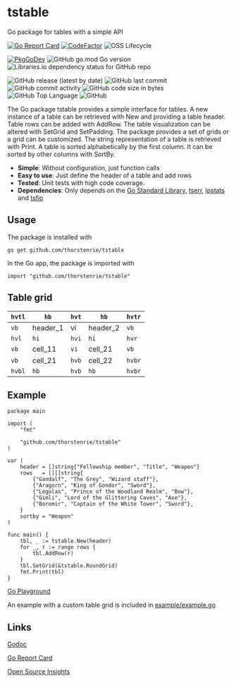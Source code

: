 # tstable
Go package for tables with a simple API


[![Go Report Card](https://goreportcard.com/badge/github.com/thorstenrie/tstable)](https://goreportcard.com/report/github.com/thorstenrie/tstable)
[![CodeFactor](https://www.codefactor.io/repository/github/thorstenrie/tstable/badge)](https://www.codefactor.io/repository/github/thorstenrie/tstable)
![OSS Lifecycle](https://img.shields.io/osslifecycle/thorstenrie/tstable)

[![PkgGoDev](https://pkg.go.dev/badge/mod/github.com/thorstenrie/tstable)](https://pkg.go.dev/mod/github.com/thorstenrie/tstable)
![GitHub go.mod Go version](https://img.shields.io/github/go-mod/go-version/thorstenrie/tstable)
![Libraries.io dependency status for GitHub repo](https://img.shields.io/librariesio/github/thorstenrie/tstable)

![GitHub release (latest by date)](https://img.shields.io/github/v/release/thorstenrie/tstable)
![GitHub last commit](https://img.shields.io/github/last-commit/thorstenrie/tstable)
![GitHub commit activity](https://img.shields.io/github/commit-activity/m/thorstenrie/tstable)
![GitHub code size in bytes](https://img.shields.io/github/languages/code-size/thorstenrie/tstable)
![GitHub Top Language](https://img.shields.io/github/languages/top/thorstenrie/tstable)
![GitHub](https://img.shields.io/github/license/thorstenrie/tstable)

The Go package tstable provides a simple interface for tables. A new instance of a table can be retrieved with New and providing a table header. Table rows can be added
with AddRow. The table visualization can be altered with SetGrid and SetPadding. The package provides a set of grids or a grid can be customized. The string representation of a table is retrieved with Print. A table is sorted alphabetically by the first column. It can be sorted by other columns with SortBy.

- **Simple**: Without configuration, just function calls
- **Easy to use**: Just define the header of a table and add rows
- **Tested**: Unit tests with high code coverage.
- **Dependencies**: Only depends on the [Go Standard Library](https://pkg.go.dev/std), [tserr](https://github.com/thorstenrie/tserr), [lpstats](https://github.com/thorstenrie/lpstats) and [tsfio](https://github.com/thorstenrie/tsfio)

## Usage

The package is installed with 

```
go get github.com/thorstenrie/tstable
```

In the Go app, the package is imported with

```
import "github.com/thorstenrie/tstable"
```

## Table grid

| `hvtl` | `hb`       | `hvt` | `hb`       | `hvtr` |
|------|----------|-----|----------|------|
| `vb`   | header_1 | vi  | header_2 | `vb`   |
| `hvl`  | `hi`       | `hvi` | `hi`       | `hvr`  |
| `vb`   | cell_11  | `vi`  | cell_21  | `vb`   |
| `vb`   | cell_21  | `hvb` | cell_22  | `hvbr` |
| `hvbl` | `hb`       | `hvb` | `hb`       | `hvbr` |

## Example

```
package main

import (
	"fmt"

	"github.com/thorstenrie/tstable"
)

var (
	header = []string{"Fellowship member", "Title", "Weapon"}
	rows   = [][]string{
		{"Gandalf", "The Grey", "Wizard staff"},
		{"Aragorn", "King of Gondor", "Sword"},
		{"Legolas", "Prince of the Woodland Realm", "Bow"},
		{"Gimli", "Lord of the Glittering Caves", "Axe"},
		{"Boromir", "Captain of the White Tower", "Sword"},
	}
	sortby = "Weapon"
)

func main() {
	tbl, _ := tstable.New(header)
	for _, r := range rows {
		tbl.AddRow(r)
	}
	tbl.SetGrid(&tstable.RoundGrid)
	fmt.Print(tbl)
}
```
[Go Playground](https://go.dev/play/p/a-JNpKkRSxH)

An example with a custom table grid is included in [example/example.go](https://github.com/thorstenrie/tstable/blob/main/example/example.go)

## Links

[Godoc](https://pkg.go.dev/github.com/thorstenrie/tstable)

[Go Report Card](https://goreportcard.com/report/github.com/thorstenrie/tstable)

[Open Source Insights](https://deps.dev/go/github.com%2Fthorstenrie%2Ftstable)
